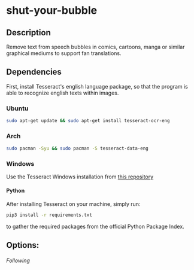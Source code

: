 # shut-your-bubble


## Description

Remove text from speech bubbles in comics, cartoons, manga or similar graphical mediums to support fan translations.

   
## Dependencies

First, install Tesseract's english language package, so that the program is able to recognize english texts within images. 

### Ubuntu

```sh
sudo apt-get update && sudo apt-get install tesseract-ocr-eng
```
 
### Arch 
```sh
sudo pacman -Syu && sudo pacman -S tesseract-data-eng
```
 
### Windows
  
   Use the Tesseract Windows installation from <a href="https://github.com/UB-Mannheim/tesseract/wiki">this repository</a>

#### Python
 After installing Tesseract on your machine, simply run:  
```sh
pip3 install -r requirements.txt
```
 
 to gather the required packages from the official Python Package Index. 

  
## Options: 



###### Following

    

